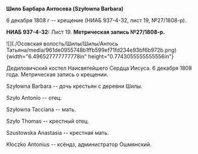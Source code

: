 **Шило Барбара Антосева (Szyłowna Barbara)**

6 декабря 1808 г -- крещение (НИАБ 937-4-32, лист 19, №27/1808-р).

**НИАБ 937-4-32:** Лист 19. **Метрическая запись №27/1808-р.**

![](./Осовская волость/Шилы/Шилы/Антось Татьяна/media/961de0955748b1ffb599ef71fd234e93bf6b972b.png){width="6.496527777777778in"
height="0.7743055555555556in"}

Дедиловичский костел Наисвятейшего Сердца Иисуса. 6 декабря 1808 года.
Метрическая запись о крещении.

Szyłowna Barbara -- дочь крестьян с деревни Шилы.

Szyło Antonio -- отец.

Szyłowna Tacciana -- мать.

Szyło Thomas -- крестный отец.

Szustowska Anastasia -- крестная мать.

Kłoczko Antonius -- ксёндз, администратор Ошмянский.
